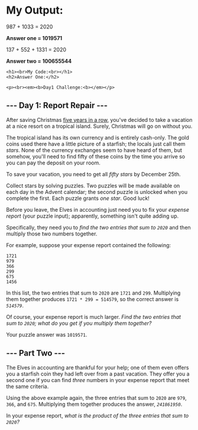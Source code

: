 <body>
<main>
  <div>
    <h1>My Output:<br></h1>
    <p>987 + 1033 = 2020</p>
    <p><strong>Answer one = 1019571</strong></p>
    <p>137 + 552 + 1331 = 2020</p>
    <p><strong>Answer two = 100655544</strong></p>
    
    <h1><br>My Code:<br></h1>
    <h2>Answer One:</h2>

    <p><br><em><b>Day1 Challenge:<b></em></p>
  </div>  
  
<article class="day-desc"><h2>--- Day 1: Report Repair ---</h2><p>After saving Christmas <a href="/events">five years in a row</a>, you've decided to take a vacation at a nice resort on a tropical island. <span title="WHAT COULD GO WRONG">Surely</span>, Christmas will go on without you.</p>
<p>The tropical island has its own currency and is entirely cash-only.  The gold coins used there have a little picture of a starfish; the locals just call them <em class="star">stars</em>. None of the currency exchanges seem to have heard of them, but somehow, you'll need to find fifty of these coins by the time you arrive so you can pay the deposit on your room.</p>
<p>To save your vacation, you need to get all <em class="star">fifty stars</em> by December 25th.</p>
<p>Collect stars by solving puzzles.  Two puzzles will be made available on each day in the Advent calendar; the second puzzle is unlocked when you complete the first.  Each puzzle grants <em class="star">one star</em>. Good luck!</p>
<p>Before you leave, the Elves in accounting just need you to fix your <em>expense report</em> (your puzzle input); apparently, something isn't quite adding up.</p>
<p>Specifically, they need you to <em>find the two entries that sum to <code>2020</code></em> and then multiply those two numbers together.</p>
<p>For example, suppose your expense report contained the following:</p>
<pre><code>1721
979
366
299
675
1456
</code></pre>
<p>In this list, the two entries that sum to <code>2020</code> are <code>1721</code> and <code>299</code>. Multiplying them together produces <code>1721 * 299 = 514579</code>, so the correct answer is <code><em>514579</em></code>.</p>
<p>Of course, your expense report is much larger. <em>Find the two entries that sum to <code>2020</code>; what do you get if you multiply them together?</em></p>
</article>
<p>Your puzzle answer was <code>1019571</code>.</p><article class="day-desc"><h2 id="part2">--- Part Two ---</h2><p>The Elves in accounting are thankful for your help; one of them even offers you a starfish coin they had left over from a past vacation. They offer you a second one if you can find <em>three</em> numbers in your expense report that meet the same criteria.</p>
<p>Using the above example again, the three entries that sum to <code>2020</code> are <code>979</code>, <code>366</code>, and <code>675</code>. Multiplying them together produces the answer, <code><em>241861950</em></code>.</p>
<p>In your expense report, <em>what is the product of the three entries that sum to <code>2020</code>?</em></p>
</article>
</main>
</body>
